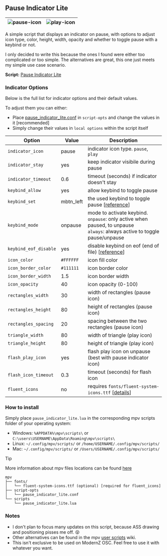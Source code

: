 ## Pause Indicator Lite
| ![pause-icon](https://github.com/user-attachments/assets/cd41333c-8fdd-4de9-8977-15eea95798dc) | ![play-icon](https://github.com/user-attachments/assets/0d1671f8-9b1b-4f10-ade3-82d1748b2d93) |
|:---:|:---:|

A simple script that displays an indicator on pause, with options to adjust icon type, color, height, width, opacity and whether to toggle pause with a keybind or not.

I only decided to write this because the ones I found were either too complicated or too simple. The alternatives are great, this one just meets my simple use case scenario.

**Script:** [Pause Indicator Lite](./pause_indicator_lite.lua)

### Indicator Options
Below is the full list for indicator options and their default values. 

To adjust them you can either: 
- Place [pause_indicator_lite.conf](./pause_indicator_lite.conf) in `script-opts` and change the values in it [recommended]
- Simply change their values in `local options` within the script itself

| Option                   | Value       | Description                                                                                                                          |
|--------------------------|-------------|--------------------------------------------------------------------------------------------------------------------------------------|
| `indicator_icon`         | pause       | indicator icon type.  `pause`, `play`                                                                                                |
| `indicator_stay`         | yes         | keep indicator visibile during pause                                                                                                 |
| `indicator_timeout`      | 0.6         | timeout (seconds) if indicator doesn't stay                                                                                          |
| `keybind_allow`          | yes         | allow keybind to toggle pause                                                                                                        |
| `keybind_set`            | mbtn_left   | the used keybind to toggle pause [[reference](https://github.com/mpv-player/mpv/blob/master/etc/input.conf)]                         |
| `keybind_mode`           | onpause     | mode to activate keybind. <br>`onpause`: only active when paused, to unpause <br>`always`: always active to toggle pause/unpause     |
| `keybind_eof_disable`    | yes         | disable keybind on eof (end of file) [[reference](https://github.com/Samillion/ModernZ/issues/291)]                                  |
| `icon_color`             | `#FFFFFF`   | icon fill color                                                                                                                      |
| `icon_border_color`      | `#111111`   | icon border color                                                                                                                    |
| `icon_border_width`      | 1.5         | icon border width                                                                                                                    |
| `icon_opacity`           | 40          | icon opacity (0-100)                                                                                                                 |
| `rectangles_width`       | 30          | width of rectangles (pause icon)                                                                                                     |
| `rectangles_height`      | 80          | height of rectangles (pause icon)                                                                                                    |
| `rectangles_spacing`     | 20          | spacing between the two rectangles (pause icon)                                                                                      |
| `triangle_width`         | 80          | width of triangle (play icon)                                                                                                        |
| `triangle_height`        | 80          | height of triangle (play icon)                                                                                                       |
| `flash_play_icon`        | yes         | flash play icon on unpause (best with pause indicator icon)                                                                          |
| `flash_icon_timeout`     | 0.3         | timeout (seconds) for flash icon                                                                                                     |
| `fluent_icons`           | no          | requires `fonts/fluent-system-icons.ttf` [[details](https://github.com/Samillion/ModernZ/pull/335)]                                  |

### How to install

Simply place `pause_indicator_lite.lua` in the corresponding mpv scripts folder of your operating system:

- Windows: `%APPDATA%\mpv\scripts\` or `C:\users\USERNAME\AppData\Roaming\mpv\scripts\`
- Linux: `~/.config/mpv/scripts/` or `/home/USERNAME/.config/mpv/scripts/`
- Mac: `~/.config/mpv/scripts/` or `/Users/USERNAME/.config/mpv/scripts/`

> [!TIP]
> More information about mpv files locations can be found  [here](https://mpv.io/manual/master/#files)

```
mpv
├── fonts/
│   └── fluent-system-icons.ttf (optional) [required for fluent_icons]
├── script-opts
│   └── pause_indicator_lite.conf
└── scripts
    └── pause_indicator_lite.lua
```

### Notes

- I don't plan to focus many updates on this script, because ASS drawing and positioning pisses me off. 😝 
- Other alternatives can be found in the mpv [user scripts](https://github.com/mpv-player/mpv/wiki/User-Scripts) wiki.
- This isn't exclusive to be used on ModernZ OSC. Feel free to use it with whatever you want.

